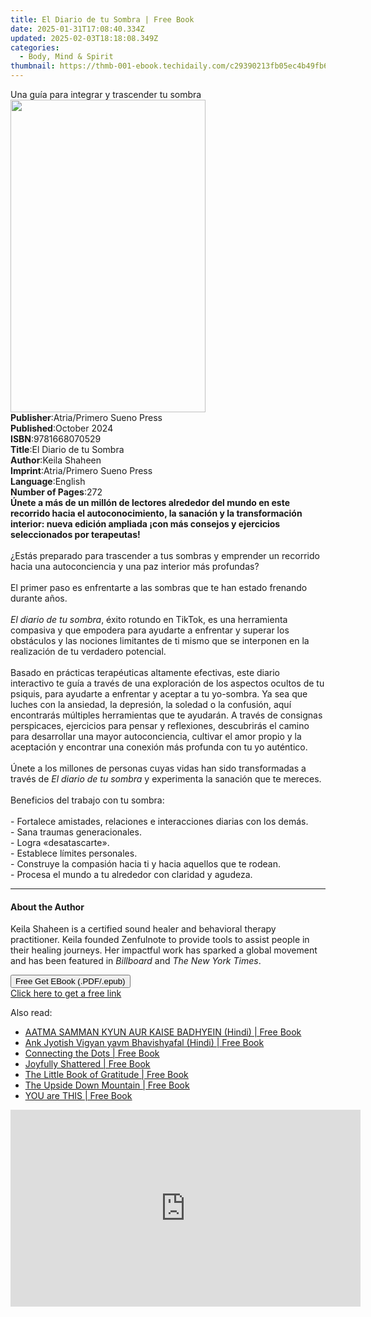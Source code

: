 ```yaml
---
title: El Diario de tu Sombra | Free Book
date: 2025-01-31T17:08:40.334Z
updated: 2025-02-03T18:18:08.349Z
categories:
  - Body, Mind & Spirit
thumbnail: https://thmb-001-ebook.techidaily.com/c29390213fb05ec4b49fb6f5ed1500d87da8b26104e96a6dcc76d70f55a9ecb7.jpg
---
```

<main id="book-container">
  <div class="flex flex-col">
    <div class="book-brief flex-1 py-6 px-4 sm:p-6 md:py-10 md:px-8">
      <!-- brief-->
      <div class="book-brief-main">
        Una guía para integrar y trascender tu sombra
      </div>
    </div>
    <div
      class="book-meta-info flex-1 grid gap-4 col-start-1 col-end-3 row-start-1 sm:mb-6 sm:grid-cols-4 lg:gap-6 lg:col-start-2 lg:row-end-6 lg:row-span-6 lg:mb-0"
    >
      <div
        class="book-meta-info-left place-content-center mt-4 p-4 text-sm leading-6 col-start-2 col-span-2 dark:text-slate-400"
      >
        <img
          class="w-full h-500 object-cover rounded-lg sm:h-255 sm:col-span-2 lg:col-span-full"
          src="https://img-001-ebook.techidaily.com/732eee6bc875aecfc2198e7d02c4591d17615aa17ac5561153be63f19705ce03.jpg"
          alt=""
          width="312"
          height="500"
        />
      </div>
      <div
        class="book-meta-info-right mt-2 col-start-1 row-start-2 col-span-3 self-center"
      >
        <!-- meta data  -->
        <div class="flex flex-col px-4 md:px-8">
          <div class="flex-1">
            <strong>Publisher</strong>:<span class="px-2"
              >Atria/Primero Sueno Press</span
            >
          </div>
          <div class="flex-1">
            <strong>Published</strong>:<span class="px-2">October 2024</span>
          </div>
          <div class="flex-1">
            <strong>ISBN</strong>:<span class="px-2">9781668070529</span>
          </div>
          <div class="flex-1">
            <strong>Title</strong>:<span class="px-2"
              >El Diario de tu Sombra</span
            >
          </div>
          <div class="flex-1">
            <strong>Author</strong>:<span class="px-2">Keila Shaheen</span>
          </div>
          <div class="flex-1">
            <strong>Imprint</strong>:<span class="px-2"
              >Atria/Primero Sueno Press</span
            >
          </div>
          <div class="flex-1">
            <strong>Language</strong>:<span class="px-2">English</span>
          </div>
          <div class="flex-1">
            <strong>Number of Pages</strong>:<span class="px-2">272</span>
          </div>
        </div>
      </div>
    </div>
    <div class="book-description flex-1 py-6 px-4 sm:p-6 md:py-10 md:px-8">
      <div class="book-description-main">
        <div accordion-content="" id="description">
          <b
            >Únete a más de un millón de lectores alrededor del mundo en este
            recorrido hacia el autoconocimiento, la sanación y la transformación
            interior: nueva edición ampliada ¡con más consejos y ejercicios
            seleccionados por terapeutas!</b
          ><br /><br />¿Estás preparado para trascender a tus sombras y
          emprender un recorrido hacia una autoconciencia y una paz interior más
          profundas?<br />
          <br />El primer paso es enfrentarte a las sombras que te han estado
          frenando durante años.<br />
          <br /><i>El diario de tu sombra</i>, éxito rotundo en TikTok, es una
          herramienta compasiva y que empodera para ayudarte a enfrentar y
          superar los obstáculos y las nociones limitantes de ti mismo que se
          interponen en la realización de tu verdadero potencial.<br />
          <br />Basado en prácticas terapéuticas altamente efectivas, este
          diario interactivo te guía a través de una exploración de los aspectos
          ocultos de tu psiquis, para ayudarte a enfrentar y aceptar a tu
          yo-sombra. Ya sea que luches con la ansiedad, la depresión, la soledad
          o la confusión, aquí encontrarás múltiples herramientas que te
          ayudarán. A través de consignas perspicaces, ejercicios para pensar y
          reflexiones, descubrirás el camino para desarrollar una mayor
          autoconciencia, cultivar el amor propio y la aceptación y encontrar
          una conexión más profunda con tu yo auténtico.<br />
          <br />Únete a los millones de personas cuyas vidas han sido
          transformadas a través de <i>El diario de tu sombra</i> y experimenta
          la sanación que te mereces.<br />
          <br />Beneficios del trabajo con tu sombra:<br />
          <br />- Fortalece amistades, relaciones e interacciones diarias con
          los demás.<br />
          - Sana traumas generacionales.<br />
          - Logra «desatascarte».<br />
          - Establece límites personales.<br />
          - Construye la compasión hacia ti y hacia aquellos que te rodean.<br />
          - Procesa el mundo a tu alrededor con claridad y agudeza.
        </div>
        <div class="accordion-fader"></div>
      </div>
    </div>
    <div class="book-excerpts flex-1 py-6 px-4 sm:p-6 md:py-10 md:px-8">
      <!-- excerpts-->
      <div class="book-excerpts-main">
        <hr />
        <h4 class="placeholder placeholder-heading">
          <span>About the Author</span>
        </h4>
        <p>
          Keila Shaheen is a certified sound healer and behavioral therapy
          practitioner. Keila founded Zenfulnote to provide tools to assist
          people in their healing journeys. Her impactful work has sparked a
          global movement and has been featured
          in&nbsp;<i>Billboard</i>&nbsp;and&nbsp;<i>The</i>&nbsp;<i
            >New York Times</i
          >.
        </p>
      </div>
    </div>
    <div
      class="book-about-author flex-1 py-6 px-4 sm:p-6 md:py-10 md:px-8"
    ></div>
    <div class="book-free-get flex-1 py-6 px-4 sm:p-6 md:py-10 md:px-8">
      <button
        id="btn-free-get"
        class="bg-blue-500 hover:bg-blue-700 text-white font-bold py-2 px-4 rounded"
      >
        Free Get EBook (.PDF/.epub)
      </button>
      <div id="countdown-display" class="px-2 text-lg mt-2"></div>
      <a
        id="free-link"
        class="hidden bg-blue-500 hover:bg-blue-700 text-white font-bold py-2 px-4 rounded"
        href="https://www.ebooks.com/en-us/book/211339603/el-diario-de-tu-sombra/keila-shaheen/"
        target="_blank"
        >Click here to get a free link</a
      >
    </div>
    <script>
      let countdownTime = 0;
      let countdownInterval = null;
      document
        .getElementById('btn-free-get')
        .addEventListener('click', startCountdown);
      function startCountdown() {
        countdownTime = new Date().getTime() + 60000 * 3;
        countdownInterval = setInterval(updateCountdown, 1000);
        document.getElementById('btn-free-get').disabled = true;
        document
          .getElementById('btn-free-get')
          .classList.add('bg-gray-500', 'cursor-not-allowed');
      }
      function updateCountdown() {
        let currentTime = new Date().getTime();
        let timeLeft = countdownTime - currentTime;
        let secondsLeft = Math.floor(timeLeft / 1000);
        document.getElementById('countdown-display').innerHTML =
          `Remaining time: ${secondsLeft} seconds.`;
        if (secondsLeft <= 0) {
          clearInterval(countdownInterval);
          document.getElementById('btn-free-get').classList.add('hidden');
          document.getElementById('free-link').classList.remove('hidden');
          document.getElementById('countdown-display').innerHTML = '';
        }
      }
    </script>
  </div>
</main>

<ins class="adsbygoogle"
      style="display:block"
      data-ad-client="ca-pub-7571918770474297"
      data-ad-slot="8358498916"
      data-ad-format="auto"
      data-full-width-responsive="true"></ins>
    

<span class="atpl-alsoreadstyle">Also read:</span>
<div><ul>
<li><a href="https://novels-ebooks.techidaily.com/2472823-9789350573426-aatma-samman-kyun-aur-kaise-badhyein-hindi/"><u>AATMA SAMMAN KYUN AUR KAISE BADHYEIN (Hindi) | Free Book</u></a></li>
<li><a href="https://novels-ebooks.techidaily.com/2472824-9789350573464-ank-jyotish-vigyan-yavm-bhavishyafal-hindi/"><u>Ank Jyotish Vigyan yavm Bhavishyafal (Hindi) | Free Book</u></a></li>
<li><a href="https://novels-ebooks.techidaily.com/2470725--connecting-the-dots/"><u>Connecting the Dots | Free Book</u></a></li>
<li><a href="https://novels-ebooks.techidaily.com/2470717-9781495142109-joyfully-shattered/"><u>Joyfully Shattered | Free Book</u></a></li>
<li><a href="https://novels-ebooks.techidaily.com/2469577-9781856753661-the-little-book-of-gratitude/"><u>The Little Book of Gratitude | Free Book</u></a></li>
<li><a href="https://novels-ebooks.techidaily.com/2471776-9781785351723-the-upside-down-mountain/"><u>The Upside Down Mountain | Free Book</u></a></li>
<li><a href="https://novels-ebooks.techidaily.com/2471779-9781785350993-you-are-this/"><u>YOU are THIS | Free Book</u></a></li>
</ul></div>

<!-- affiliate ads begin -->
<iframe width="560" height="315" src="https://www.youtube.com/embed/9Jfq2Wx1Bcs?si=YQrYpTy0g4aV5QaO" title="YouTube video player" frameborder="0" allow="accelerometer; autoplay; clipboard-write; encrypted-media; gyroscope; picture-in-picture; web-share" referrerpolicy="strict-origin-when-cross-origin" allowfullscreen></iframe>
<!-- affiliate ads end -->

